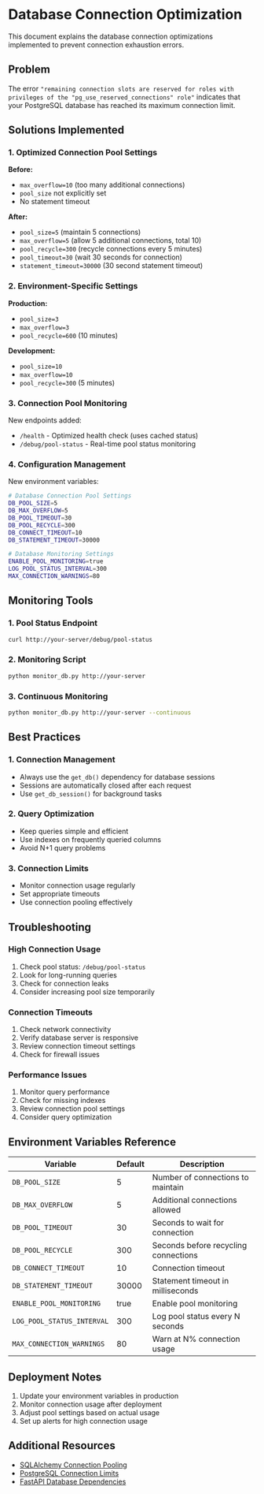 # Database Connection Optimization

This document explains the database connection optimizations implemented to prevent connection exhaustion errors.

## Problem

The error `"remaining connection slots are reserved for roles with privileges of the "pg_use_reserved_connections" role"` indicates that your PostgreSQL database has reached its maximum connection limit.

## Solutions Implemented

### 1. Optimized Connection Pool Settings

**Before:**
- `max_overflow=10` (too many additional connections)
- `pool_size` not explicitly set
- No statement timeout

**After:**
- `pool_size=5` (maintain 5 connections)
- `max_overflow=5` (allow 5 additional connections, total 10)
- `pool_recycle=300` (recycle connections every 5 minutes)
- `pool_timeout=30` (wait 30 seconds for connection)
- `statement_timeout=30000` (30 second statement timeout)

### 2. Environment-Specific Settings

**Production:**
- `pool_size=3`
- `max_overflow=3`
- `pool_recycle=600` (10 minutes)

**Development:**
- `pool_size=10`
- `max_overflow=10`
- `pool_recycle=300` (5 minutes)

### 3. Connection Pool Monitoring

New endpoints added:
- `/health` - Optimized health check (uses cached status)
- `/debug/pool-status` - Real-time pool status monitoring

### 4. Configuration Management

New environment variables:
```bash
# Database Connection Pool Settings
DB_POOL_SIZE=5
DB_MAX_OVERFLOW=5
DB_POOL_TIMEOUT=30
DB_POOL_RECYCLE=300
DB_CONNECT_TIMEOUT=10
DB_STATEMENT_TIMEOUT=30000

# Database Monitoring Settings
ENABLE_POOL_MONITORING=true
LOG_POOL_STATUS_INTERVAL=300
MAX_CONNECTION_WARNINGS=80
```

## Monitoring Tools

### 1. Pool Status Endpoint
```bash
curl http://your-server/debug/pool-status
```

### 2. Monitoring Script
```bash
python monitor_db.py http://your-server
```

### 3. Continuous Monitoring
```bash
python monitor_db.py http://your-server --continuous
```

## Best Practices

### 1. Connection Management
- Always use the `get_db()` dependency for database sessions
- Sessions are automatically closed after each request
- Use `get_db_session()` for background tasks

### 2. Query Optimization
- Keep queries simple and efficient
- Use indexes on frequently queried columns
- Avoid N+1 query problems

### 3. Connection Limits
- Monitor connection usage regularly
- Set appropriate timeouts
- Use connection pooling effectively

## Troubleshooting

### High Connection Usage
1. Check pool status: `/debug/pool-status`
2. Look for long-running queries
3. Check for connection leaks
4. Consider increasing pool size temporarily

### Connection Timeouts
1. Check network connectivity
2. Verify database server is responsive
3. Review connection timeout settings
4. Check for firewall issues

### Performance Issues
1. Monitor query performance
2. Check for missing indexes
3. Review connection pool settings
4. Consider query optimization

## Environment Variables Reference

| Variable | Default | Description |
|----------|---------|-------------|
| `DB_POOL_SIZE` | 5 | Number of connections to maintain |
| `DB_MAX_OVERFLOW` | 5 | Additional connections allowed |
| `DB_POOL_TIMEOUT` | 30 | Seconds to wait for connection |
| `DB_POOL_RECYCLE` | 300 | Seconds before recycling connections |
| `DB_CONNECT_TIMEOUT` | 10 | Connection timeout |
| `DB_STATEMENT_TIMEOUT` | 30000 | Statement timeout in milliseconds |
| `ENABLE_POOL_MONITORING` | true | Enable pool monitoring |
| `LOG_POOL_STATUS_INTERVAL` | 300 | Log pool status every N seconds |
| `MAX_CONNECTION_WARNINGS` | 80 | Warn at N% connection usage |

## Deployment Notes

1. Update your environment variables in production
2. Monitor connection usage after deployment
3. Adjust pool settings based on actual usage
4. Set up alerts for high connection usage

## Additional Resources

- [SQLAlchemy Connection Pooling](https://docs.sqlalchemy.org/en/14/core/pooling.html)
- [PostgreSQL Connection Limits](https://www.postgresql.org/docs/current/runtime-config-connection.html)
- [FastAPI Database Dependencies](https://fastapi.tiangolo.com/tutorial/dependencies/) 
